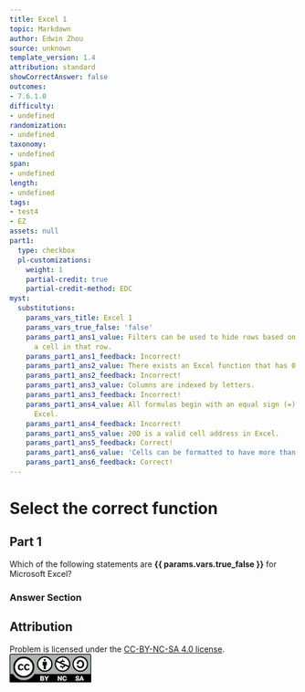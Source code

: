 ```yaml
---
title: Excel 1
topic: Markdown
author: Edwin Zhou
source: unknown
template_version: 1.4
attribution: standard
showCorrectAnswer: false
outcomes:
- 7.6.1.0
difficulty:
- undefined
randomization:
- undefined
taxonomy:
- undefined
span:
- undefined
length:
- undefined
tags:
- test4
- EZ
assets: null
part1:
  type: checkbox
  pl-customizations:
    weight: 1
    partial-credit: true
    partial-credit-method: EDC
myst:
  substitutions:
    params_vars_title: Excel 1
    params_vars_true_false: 'false'
    params_part1_ans1_value: Filters can be used to hide rows based on the value of
      a cell in that row.
    params_part1_ans1_feedback: Incorrect!
    params_part1_ans2_value: There exists an Excel function that has 0 arguments.
    params_part1_ans2_feedback: Incorrect!
    params_part1_ans3_value: Columns are indexed by letters.
    params_part1_ans3_feedback: Incorrect!
    params_part1_ans4_value: All formulas begin with an equal sign (=) in Microsoft
      Excel.
    params_part1_ans4_feedback: Incorrect!
    params_part1_ans5_value: 20D is a valid cell address in Excel.
    params_part1_ans5_feedback: Correct!
    params_part1_ans6_value: 'Cells can be formatted to have more than one data type. '
    params_part1_ans6_feedback: Correct!
---
```

# Select the correct function

## Part 1

Which of the following statements are **{{ params.vars.true_false }}** for Microsoft Excel?

### Answer Section

## Attribution

Problem is licensed under the [CC-BY-NC-SA 4.0 license](https://creativecommons.org/licenses/by-nc-sa/4.0/).<br> ![The Creative Commons 4.0 license requiring attribution-BY, non-commercial-NC, and share-alike-SA license.](https://raw.githubusercontent.com/firasm/bits/master/by-nc-sa.png)